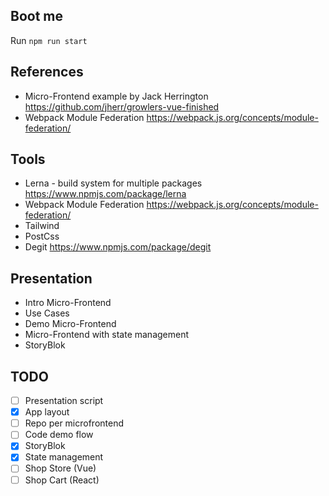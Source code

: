 ## Boot me
Run `npm run start`

## References
- Micro-Frontend example by Jack Herrington https://github.com/jherr/growlers-vue-finished
- Webpack Module Federation https://webpack.js.org/concepts/module-federation/

## Tools
- Lerna - build system for multiple packages https://www.npmjs.com/package/lerna
- Webpack Module Federation https://webpack.js.org/concepts/module-federation/
- Tailwind
- PostCss
- Degit https://www.npmjs.com/package/degit

## Presentation
- Intro Micro-Frontend
- Use Cases 
- Demo Micro-Frontend
- Micro-Frontend with state management
- StoryBlok

## TODO
- [ ] Presentation script
- [x] App layout
- [ ] Repo per microfrontend
- [ ] Code demo flow
- [x] StoryBlok
- [x] State management
- [ ] Shop Store (Vue)
- [ ] Shop Cart (React)
